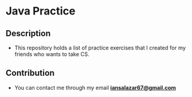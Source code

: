 # Java Practice

## Description
* This repository holds a list of practice exercises that I created for my friends who wants to take CS.

## Contribution
* You can contact me through my email **iansalazar67@gmail.com**